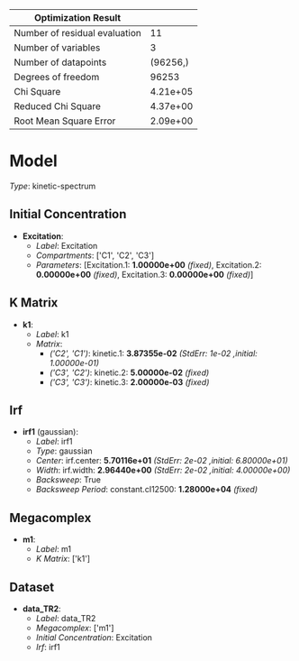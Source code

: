 Optimization Result            |            |
-------------------------------|------------|
 Number of residual evaluation |         11 |
           Number of variables |          3 |
          Number of datapoints |   (96256,) |
            Degrees of freedom |      96253 |
                    Chi Square |   4.21e+05 |
            Reduced Chi Square |   4.37e+00 |
        Root Mean Square Error |   2.09e+00 |


# Model

_Type_: kinetic-spectrum

## Initial Concentration

* **Excitation**:
  * *Label*: Excitation
  * *Compartments*: ['C1', 'C2', 'C3']
  * *Parameters*: [Excitation.1: **1.00000e+00** *(fixed)*, Excitation.2: **0.00000e+00** *(fixed)*, Excitation.3: **0.00000e+00** *(fixed)*]

## K Matrix

* **k1**:
  * *Label*: k1
  * *Matrix*: 
    * *('C2', 'C1')*: kinetic.1: **3.87355e-02** *(StdErr: 1e-02 ,initial: 1.00000e-01)*
    * *('C3', 'C2')*: kinetic.2: **5.00000e-02** *(fixed)*
    * *('C3', 'C3')*: kinetic.3: **2.00000e-03** *(fixed)*
  

## Irf

* **irf1** (gaussian):
  * *Label*: irf1
  * *Type*: gaussian
  * *Center*: irf.center: **5.70116e+01** *(StdErr: 2e-02 ,initial: 6.80000e+01)*
  * *Width*: irf.width: **2.96440e+00** *(StdErr: 2e-02 ,initial: 4.00000e+00)*
  * *Backsweep*: True
  * *Backsweep Period*: constant.cI12500: **1.28000e+04** *(fixed)*

## Megacomplex

* **m1**:
  * *Label*: m1
  * *K Matrix*: ['k1']

## Dataset

* **data_TR2**:
  * *Label*: data_TR2
  * *Megacomplex*: ['m1']
  * *Initial Concentration*: Excitation
  * *Irf*: irf1

